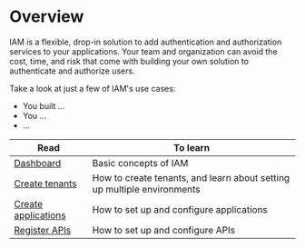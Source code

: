 # Overview

IAM is a flexible, drop-in solution to add authentication and authorization services to your applications. Your team and organization can avoid the cost, time, and risk that come with building your own solution to authenticate and authorize users.

Take a look at just a few of IAM's use cases:

* You built ...
* You ...
* ...

| Read | To learn |
| --- | --- |
| [Dashboard]() | Basic concepts of IAM |
| [Create tenants]() | How to create tenants, and learn about setting up multiple environments |
| [Create applications]() | How to set up and configure applications |
| [Register APIs]() | How to set up and configure APIs |
